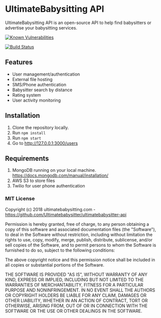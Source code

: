 # UltimateBabysitting API

UltimateBabysitting API is an open-source API to help find babysitters or advertise your babysitting services.

[![Known Vulnerabilities](https://snyk.io/test/github/Ultimatebabysitter/ultimatebabysitter-api/badge.svg?targetFile=package.json)](https://snyk.io/test/github/Ultimatebabysitter/ultimatebabysitter-api?targetFile=package.json)

[![Build Status](https://travis-ci.org/Ultimatebabysitter/ultimatebabysitter-api.svg?branch=master)](https://travis-ci.org/Ultimatebabysitter/ultimatebabysitter-api)

## Features
* User management/authentication
* External file hosting
* SMS/Phone authentication
* Babysitter search by distance
* Rating system
* User activity monitoring

## Installation
1. Clone the repository locally.
2. Run `npm install`
3. Run `npm start`
4. Go to http://127.0.0.1:3000/users

## Requirements
1. MongoDB running on your local machine. https://docs.mongodb.com/manual/installation/
2. AWS S3 to store files
3. Twilio for user phone authentication


### MIT License

Copyright (c) 2018 ultimatebabysitting.com - https://github.com/Ultimatebabysitter/ultimatebabysitter-api

Permission is hereby granted, free of charge, to any person obtaining a copy
of this software and associated documentation files (the "Software"), to deal
in the Software without restriction, including without limitation the rights
to use, copy, modify, merge, publish, distribute, sublicense, and/or sell
copies of the Software, and to permit persons to whom the Software is
furnished to do so, subject to the following conditions:

The above copyright notice and this permission notice shall be included in all
copies or substantial portions of the Software.

THE SOFTWARE IS PROVIDED "AS IS", WITHOUT WARRANTY OF ANY KIND, EXPRESS OR
IMPLIED, INCLUDING BUT NOT LIMITED TO THE WARRANTIES OF MERCHANTABILITY,
FITNESS FOR A PARTICULAR PURPOSE AND NONINFRINGEMENT. IN NO EVENT SHALL THE
AUTHORS OR COPYRIGHT HOLDERS BE LIABLE FOR ANY CLAIM, DAMAGES OR OTHER
LIABILITY, WHETHER IN AN ACTION OF CONTRACT, TORT OR OTHERWISE, ARISING FROM,
OUT OF OR IN CONNECTION WITH THE SOFTWARE OR THE USE OR OTHER DEALINGS IN THE
SOFTWARE.
